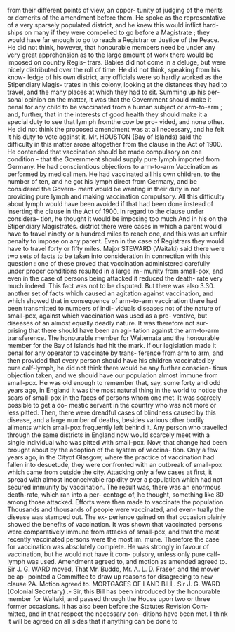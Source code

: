 from their different points of view, an oppor- tunity of judging of the merits or demerits of the amendment before them. He spoke as the representative of a very sparsely populated district, and he knew this would inflict hard- ships on many if they were compelled to go before a Magistrate ; they would have far enough to go to reach a Registrar or Justice of the Peace. He did not think, however, that honourable members need be under any very great apprehension as to the large amount of work there would be imposed on country Regis- trars. Babies did not come in a deluge, but were nicely distributed over the roll of time. He did not think, speaking from his know- ledge of his own district, any officials were so hardly worked as the Stipendiary Magis- trates in this colony, looking at the distances they had to travel, and the many places at which they had to sit. Summing up his per- sonal opinion on the matter, it was that the Government should make it penal for any child to be vaccinated from a human subject or arm-to-arm ; and, further, that in the interests of good health they should make it a special duty to see that lym ph fromthe cow be pro- vided, and none other. He did not think the proposed amendment was at all necessary, and he felt it his duty to vote against it. Mr. HOUSTON (Bay of Islands) said the difficulty in this matter arose altogether from the clause in the Act of 1900. He contended that vaccination should be made compulsory on one condition - that the Government should supply pure lymph imported from Germany. He had conscientious objections to arm-to-arm Vaccination as performed by medical men. He had vaccinated all his own children, to the number of ten, and he got his lymph direct from Germany, and be considered the Govern- ment would be wanting in their duty in not providing pure lymph and making vaccination compulsory. All this difficulty about lymph would have been avoided if that had been done instead of inserting the clause in the Act of 1900. In regard to the clause under considera- tion, he thought it would be imposing too much And in his on the Stipendiary Magistrates. district there were cases in which a parent would have to travel ninety or a hundred miles to reach one, and this was an unfair penalty to impose on any parent. Even in the case of Registrars they would have to travel forty or fifty miles. Major STEWARD (Waitaki) said there were two sets of facts to be taken into consideration in connection with this question : one of these proved that vaccination administered carefully under proper conditions resulted in a large im- munity from small-pox, and even in the case of persons being attacked it reduced the death- rate very much indeed. This fact was not to be disputed. But there was also 3.30. another set of facts which caused an agitation against vaccination, and which showed that in consequence of arm-to-arm vaccination there had been transmitted to numbers of indi- viduals diseases not of the nature of small-pox, against which vaccination was used as a pre- ventive, but diseases of an almost equally deadly nature. It was therefore not sur- prising that there should have been an agi- tation against the arm-to-arm transference. The honourable member for Waitemata and the honourable member for the Bay of Islands had hit the mark. If our legislation made it penal for any operator to vaccinate by trans- ference from arm to arm, and then provided that every person should have his children vaccinated by pure calf-lymph, he did not think there would be any further conscien- tious objection taken, and we should have our population almost immune from small-pox. He was old enough to remember that, say, some forty and odd years ago, in England it was the most natural thing in the world to notice the scars of small-pox in the faces of persons whom one met. It was scarcely possible to get a do- mestic servant in the country who was not more or less pitted. Then, there were dreadful cases of blindness caused by this disease, and a large number of deaths, besides various other bodily ailments which small-pox frequently left behind it. Any person who travelled through the same districts in England now would scarcely meet with a single individual who was pitted with small-pox. Now, that change had been brought about by the adoption of the system of vaccina- tion. Only a few years ago, in the Cityof Glasgow, where the practice of vaccination had fallen into desuetude, they were confronted with an outbreak of small-pox which came from outside the city. Attacking only a few cases at first, it spread with almost inconceivable rapidity over a population which had not secured immunity by vaccination. The result was, there was an enormous death-rate, which ran into a per- centage of, he thought, something like 80 among those attacked. Efforts were then made to vaccinate the population. Thousands and thousands of people were vaccinated, and even- tually the disease was stamped out. The ex- perience gained on that occasion plainly showed the benefits of vaccination. It was shown that vaccinated persons were comparatively immune from attacks of small-pox, and that the most recently vaccinated persons were the most im. mune. Therefore the case for vaccination was absolutely complete. He was strongly in favour of vaccination, but he would not have it com- pulsory, unless only pure calf-lymph was used. Amendment agreed to, and motion as amended agreed to. Sir J. G. WARD moved, That Mr. Buddo, Mr. A. L. D. Fraser, and the mover be ap- pointed a Committee to draw up reasons for disagreeing to new clause 2A. Motion agreed to. MORTGAGES OF LAND BILL. Sir J. G. WARD (Colonial Secretary) .- Sir, this Bill has been introduced by the honourable member for Waitaki, and passed through the House upon two or three former occasions. It has also been before the Statutes Revision Com- mittee, and in that respect the necessary con- ditions have been met. I think it will be agreed on all sides that if anything can be done to 